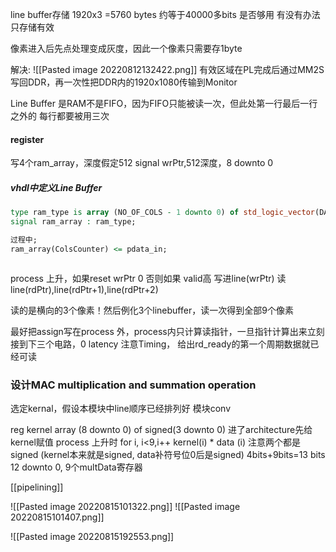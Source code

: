 line buffer存储 1920x3 =5760 bytes 约等于40000多bits 是否够用 有没有办法只存储有效

像素进入后先点处理变成灰度，因此一个像素只需要存1byte

解决: ![[Pasted image 20220812132422.png]]
有效区域在PL完成后通过MM2S写回DDR，再一次性把DDR内的1920x1080传输到Monitor

Line Buffer 是RAM不是FIFO，因为FIFO只能被读一次，但此处第一行最后一行之外的 每行都要被用三次
#### register
写4个ram_array，深度假定512
signal wrPtr,512深度，8 downto 0

##### vhdl中定义Line Buffer 



```vhdl
type ram_type is array (NO_OF_COLS - 1 downto 0) of std_logic_vector(DATA_WIDTH -1 downto 0);
signal ram_array : ram_type;

过程中;
ram_array(ColsCounter) <= pdata_in;



```
process 上升，如果reset wrPtr 0 否则如果 valid高 写进line(wrPtr)
读 line(rdPtr),line(rdPtr+1),line(rdPtr+2)

读的是横向的3个像素！然后例化3个linebuffer，读一次得到全部9个像素

最好把assign写在process 外，process内只计算读指针，一旦指针计算出来立刻接到下三个电路，0 latency  注意Timing， 给出rd_ready的第一个周期数据就已经可读


### 设计MAC multiplication and summation operation
选定kernal，假设本模块中line顺序已经排列好
模块conv


reg kernel array (8 downto 0) of signed(3 downto 0)
进了architecture先给kernel赋值 
process 上升时 
for i, i<9,i++
kernel(i) * data (i) 注意两个都是signed (kernel本来就是signed, data补符号位0后是signed)
4bits+9bits=13 bits 12 downto 0, 9个multData寄存器

[[pipelining]]

![[Pasted image 20220815101322.png]]
![[Pasted image 20220815101407.png]]

![[Pasted image 20220815192553.png]]